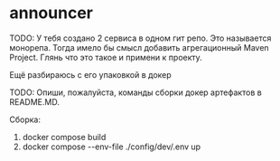 # announcer


TODO: У тебя создано 2 сервиса в одном гит репо. Это называется монорепа. Тогда имело бы смысл добавить агрегационный Maven Project. Глянь что это такое и примени к проекту.

Ещё разбираюсь с его упаковкой в докер

TODO: Опиши, пожалуйста, команды сборки докер артефактов в README.MD.

Сборка:
1. docker compose build
2. docker compose --env-file ./config/dev/.env up
